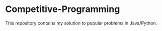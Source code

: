 # Competitive-Programming

This repository contains my solution to popular problems in Java/Python.
